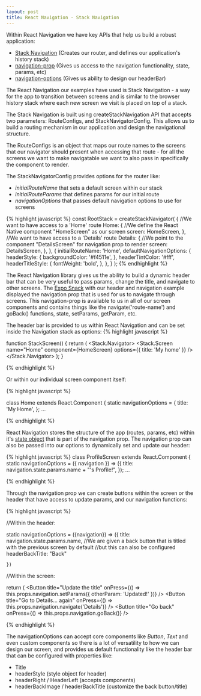 ```yaml
---
layout: post
title: React Navigation - Stack Navigation
---
```


Within React Navigation we have key APIs that help us build a robust application:
- [Stack Navigation][1] (Creates our router, and defines our application's history stack)
- [navigation-prop][3] (Gives us access to the navigation functionality, state, params, etc)
- [navigation-options][5] (Gives us ability to design our headerBar)


The React Navigation our examples have used is Stack Navigation - a way for the app to transition between screens and is similar to the browser history stack where each new screen we visit is placed on top of a stack.  

The Stack Navigation is built using createStackNavigation API that accepts two parameters: RouteConfigs, and StackNavigatorConfig.  This allows us to build a routing mechanism in our application and design the navigational structure.  

The RouteConfigs is an object that maps our route names to the screens that our navigator should present when accessing that route - 
for all the screens we want to make navigatable we want to also pass in specifically the component to render.  

The StackNavigatorConfig provides options for the router like: 
- *initialRouteName* that sets a default screen within our stack
- *initialRouteParams* that defines params for our initial route
- *navigationOptions* that passes default navigation options to use for screens


{% highlight javascript %}
const RootStack = createStackNavigator(
  {
    //We want to have access to a 'Home' route
    Home: {
    //We define the React Native component "HomeScreen" as our screen
      screen: HomeScreen,
    },
    //We want to have access to a 'Details' route
    Details: {
    //We point to the component "DetailsScreen" for navigation prop to render
      screen: DetailsScreen,
    },
  },
  {
    initialRouteName: 'Home',
    defaultNavigationOptions: {
      headerStyle: {
        backgroundColor: '#f4511e',
      },
      headerTintColor: '#fff',
      headerTitleStyle: {
        fontWeight: 'bold',
      },
    },
  }
);
{% endhighlight %}


The React Navigation library gives us the ability to build a dynamic header bar that can be very useful to pass params, change the title, and navigate to other screens.  The [Expo Snack][4] with our header and navigation example displayed the navigation prop that is used for us to navigate through screens.  This navigation-prop is available to us in all of our screen components and contains things like the navigate('route-name') and goBack() functions, state, setParams, getParam, etc.  

The header bar is provided to us within React Navigation and can be set inside the Navigation stack as options: 
{% highlight javascript %}

function StackScreen() {
  return (
    <Stack.Navigator>
      <Stack.Screen
        name="Home"
        component={HomeScreen}
        options={{ title: 'My home' }}
      />
    </Stack.Navigator>
  );
}

{% endhighlight %}

Or within our individual screen component itself:

{% highlight javascript %}

class Home extends React.Component {
  static navigationOptions = {
    title: 'My Home',
  };
  ...

{% endhighlight %}

React Navigation stores the structure of the app (routes, params, etc) within it's [state object][2] that is part of the navigation prop.  The navigation prop can also be passed into our options to dynamically set and update our header:

{% highlight javascript %}
class ProfileScreen extends React.Component {
  static navigationOptions = ({ navigation }) => ({
    title: navigation.state.params.name + "'s Profile!",
  });
  ...

{% endhighlight %}

Through the navigation prop we can create buttons within the screen or the header that have access to update params, and our navigation functions:

{% highlight javascript %}

//Within the header:

static navigationOptions = ({navigation}) => ({
        title: navigation.state.params.name,
        //We are given a back button that is titled with the previous screen by default 
        //but this can also be configured
        headerBackTitle: "Back"
        
    })


//Within the screen: 

return (
      <View>
        <Button
          title="Update the title"
          onPress={() =>
            this.props.navigation.setParams({ otherParam: 'Updated!' })}
        />
        <Button
          title="Go to Details... again"
          onPress={() => this.props.navigation.navigate('Details')}
        />
        <Button
          title="Go back"
          onPress={() => this.props.navigation.goBack()}
        />
      </View>
    
{% endhighlight %}

The navigationOptions can accept core components like *Button*, *Text* and even custom components so there is a lot of versatility to how we can design our screen, and provides us default functionality like the header bar that can be configured with properties like:

- Title 
- headerStyle (style object for header)
- headerRight / HeaderLeft (accepts components)
- headerBackImage / headerBackTitle (customize the back button/title)















[1]:https://reactnavigation.org/docs/2.x/stack-navigator/#navigationoptions-used-by-stacknavigator
[2]:https://reactnavigation.org/docs/navigation-state
[3]:https://reactnavigation.org/docs/1.x/navigation-prop/
[4]:https://snack.expo.io/@anthonym5/header-button
[5]:https://reactnavigation.org/docs/1.x/stack-navigator/#navigationoptions-used-by-stacknavigator